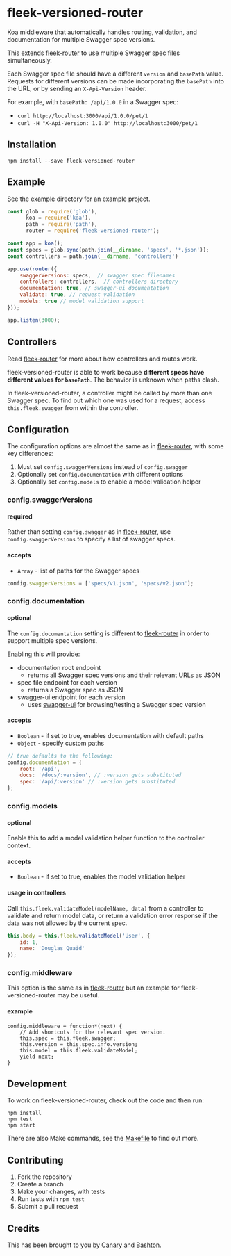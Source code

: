 # fleek-versioned-router

Koa middleware that automatically handles routing, validation, and
documentation for multiple Swagger spec versions.

This extends [fleek-router](https://github.com/fleekjs/fleek-router)
to use multiple Swagger spec files simultaneously.

Each Swagger spec file should have a different `version` and `basePath` value.
Requests for different versions can be made incorporating the `basePath` into
the URL, or by sending an `X-Api-Version` header.

For example, with `basePath: /api/1.0.0` in a Swagger spec:

* `curl http://localhost:3000/api/1.0.0/pet/1`
* `curl -H "X-Api-Version: 1.0.0" http://localhost:3000/pet/1`

## Installation

```
npm install --save fleek-versioned-router
```

## Example

See the [example](example/) directory for an example project.

```javascript
const glob = require('glob'),
      koa = require('koa'),
      path = require('path'),
      router = require('fleek-versioned-router');

const app = koa();
const specs = glob.sync(path.join(__dirname, 'specs', '*.json'));
const controllers = path.join(__dirname, 'controllers')

app.use(router({
    swaggerVersions: specs,  // swagger spec filenames
    controllers: controllers,  // controllers directory
    documentation: true, // swagger-ui documentation
    validate: true, // request validation
    models: true // model validation support
}));

app.listen(3000);
```

## Controllers

Read [fleek-router](https://github.com/fleekjs/fleek-router)
for more about how controllers and routes work.

fleek-versioned-router is able to work because **different specs have
different values for `basePath`**. The behavior is unknown when paths clash.

In fleek-versioned-router, a controller might be called by more than one
Swagger spec. To find out which one was used for a request, access
`this.fleek.swagger` from within the controller.

## Configuration

The configuration options are almost the same as in
[fleek-router](https://github.com/fleekjs/fleek-router#configuration),
with some key differences:

1. Must set `config.swaggerVersions` instead of `config.swagger`
1. Optionally set `config.documentation` with different options
1. Optionally set `config.models` to enable a model validation helper

### config.swaggerVersions

#### required

Rather than setting `config.swagger` as in
[fleek-router](https://github.com/fleekjs/fleek-router#configswagger),
use `config.swaggerVersions` to specify a list of swagger specs.

#### accepts

* `Array` - list of paths for the Swagger specs

```javascript
config.swaggerVersions = ['specs/v1.json', 'specs/v2.json'];
```

### config.documentation

#### optional

The `config.documentation` setting is different to
[fleek-router](https://github.com/fleekjs/fleek-router)
in order to support multiple spec versions.

Enabling this will provide:

* documentation root endpoint
    * returns all Swagger spec versions and their relevant URLs as JSON
* spec file endpoint for each version
    * returns a Swagger spec as JSON
* swagger-ui endpoint for each version
    * uses [swagger-ui](https://github.com/swagger-api/swagger-ui)
      for browsing/testing a Swagger spec version

#### accepts

* `Boolean` - if set to true, enables documentation with default paths
* `Object` - specify custom paths

```javascript
// true defaults to the following:
config.documentation = {
    root: '/api',
    docs: '/docs/:version', // :version gets substituted
    spec: '/api/:version' // :version gets substituted
};
```

### config.models

#### optional

Enable this to add a model validation helper function
to the controller context.

#### accepts

* `Boolean` - if set to true, enables the model validation helper

#### usage in controllers

Call `this.fleek.validateModel(modelName, data)` from a controller to validate
and return model data, or return a validation error response if the data was
not allowed by the current spec.

```javascript
this.body = this.fleek.validateModel('User', {
    id: 1,
    name: 'Douglas Quaid'
});
```

### config.middleware

This option is the same as in
[fleek-router](https://github.com/fleekjs/fleek-router#configmiddleware)
but an example for fleek-versioned-router may be useful.

#### example

```
config.middleware = function*(next) {
    // Add shortcuts for the relevant spec version.
    this.spec = this.fleek.swagger;
    this.version = this.spec.info.version;
    this.model = this.fleek.validateModel;
    yield next;
}
```

## Development

To work on fleek-versioned-router, check out the code and then run:

```
npm install
npm test
npm start
```

There are also Make commands, see the [Makefile](Makefile) to find out more.

## Contributing

1. Fork the repository
1. Create a branch
1. Make your changes, with tests
1. Run tests with `npm test`
1. Submit a pull request

## Credits

This has been brought to you by
[Canary](https://canary.is/)
and
[Bashton](http://www.bashton.com/).
